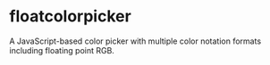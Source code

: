 # floatcolorpicker

A JavaScript-based color picker with multiple color notation formats including floating point RGB.
